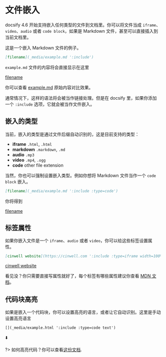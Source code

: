 # 文件嵌入

docsify 4.6 开始支持嵌入任何类型的文件到文档里。你可以将文件当成 `iframe`、`video`、`audio` 或者 `code block`，如果是 Markdown 文件，甚至可以直接插入到当前文档里。

这是一个嵌入 Markdown 文件的例子。

```markdown
[filename](_media/example.md ':include')
```

`example.md` 文件的内容将会直接显示在这里

[filename](_media/example.md ':include')

你可以查看 [example.md](_media/example.md ':ignore') 原始内容对比效果。

通常情况下，这样的语法将会被当作链接处理。但是在 docsify 里，如果你添加一个 `:include` 选项，它就会被当作文件嵌入。

## 嵌入的类型

当前，嵌入的类型是通过文件后缀自动识别的，这是目前支持的类型：

* **iframe** `.html`, `.html`
* **markdown** `.markdown`, `.md`
* **audio** `.mp3`
* **video** `.mp4`, `.ogg`
* **code** other file extension

当然，你也可以强制设置嵌入类型。例如你想将 Markdown 文件当作一个 `code block` 嵌入。

```markdown
[filename](_media/example.md ':include :type=code')
```

你将得到

[filename](_media/example.md ':include :type=code')

## 标签属性

如果你嵌入文件是一个 `iframe`、`audio` 或者 `video`，你可以给这些标签设置属性。

```markdown
[cinwell website](https://cinwell.com ':include :type=iframe width=100% height=400px')
```

[cinwell website](https://cinwell.com ':include :type=iframe width=100% height=400px')

看见没？你只需要直接写属性就好了，每个标签有哪些属性建议你查看 [MDN 文档](https://developer.mozilla.org/en-US/docs/Web/HTML/Element/iframe)。

## 代码块高亮

如果是嵌入一个代码块，你可以设置高亮的语言，或者让它自动识别。这里是手动设置高亮语言

```markdown
[](_media/example.html ':include :type=code text')
```

⬇️

[](_media/example.html ':include :type=code text')

?> 如何高亮代码？你可以查看[这份文档](language-highlight.md).
